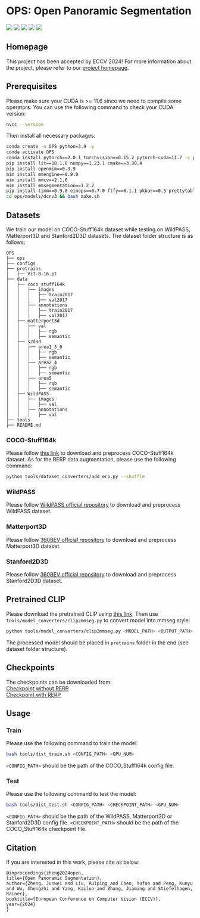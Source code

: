 # OPS: Open Panoramic Segmentation

<p>
<a href="https://arxiv.org/pdf/2407.02685">
    <img src="https://img.shields.io/badge/PDF-arXiv-brightgreen" /></a>
<a href="https://junweizheng93.github.io/publications/OPS/OPS.html">
    <img src="https://img.shields.io/badge/Project-Homepage-red" /></a>
<a href="https://pytorch.org/">
    <img src="https://img.shields.io/badge/Framework-PyTorch-orange" /></a>
<a href="https://github.com/open-mmlab/mmsegmentation">
    <img src="https://img.shields.io/badge/Framework-mmsegmentation%201.x-yellowgreen" /></a>
<a href="https://github.com/JunweiZheng93/OPS/blob/main/LICENSE">
    <img src="https://img.shields.io/badge/License-Apache_2.0-blue.svg" /></a>
</p>


## Homepage

This project has been accepted by ECCV 2024! For more information about the project, please refer to our [project homepage](https://junweizheng93.github.io/publications/OPS/OPS.html).

## Prerequisites

Please make sure your CUDA is >= 11.6 since we need to compile some operators. You can use the following command to check your CUDA version:

```bash
nvcc --version
```

Then install all necessary packages:

```bash
conda create -n OPS python=3.9 -y
conda activate OPS
conda install pytorch==2.0.1 torchvision==0.15.2 pytorch-cuda=11.7 -c pytorch -c nvidia -y
pip install lit==18.1.8 numpy==1.23.1 cmake==3.30.4
pip install openmim==0.3.9
mim install mmengine==0.9.0
mim install mmcv==2.1.0
mim install mmsegmentation==1.2.2
pip install timm==0.9.8 einops==0.7.0 ftfy==6.1.1 pkbar==0.5 prettytable==3.9.0 py360convert==0.1.0 regex==2023.10.3 six==1.16.0
cd ops/models/dcnv3 && bash make.sh
```

## Datasets

We train our model on COCO-Stuff164k dataset while testing on WildPASS, Matterport3D and Stanford2D3D datasets.
The dataset folder structure is as follows:

```
OPS
├── ops
├── configs
├── pretrains
│   ├── ViT-B-16.pt
├── data
│   ├── coco_stuff164k
│   │   ├── images
│   │   │   ├── train2017
│   │   │   ├── val2017
│   │   ├── annotations
│   │   │   ├── train2017
│   │   │   ├── val2017
│   ├── matterport3d
│   │   ├── val
│   │   │   ├── rgb
│   │   │   ├── semantic
│   ├── s2d3d
│   │   ├── area1_3_6
│   │   │   ├── rgb
│   │   │   ├── semantic
│   │   ├── area2_4
│   │   │   ├── rgb
│   │   │   ├── semantic
│   │   ├── area5
│   │   │   ├── rgb
│   │   │   ├── semantic
│   ├── WildPASS
│   │   ├── images
│   │   │   ├── val
│   │   ├── annotations
│   │   │   ├── val
├── tools
├── README.md
```

### COCO-Stuff164k

Please follow [this link](https://github.com/open-mmlab/mmsegmentation/blob/main/docs/en/user_guides/2_dataset_prepare.md#coco-stuff-164k) to download
and preprocess COCO-Stuff164k dataset. As for the RERP data augmentation, please use the following command:

```bash
python tools/dataset_converters/add_erp.py --shuffle
```

### WildPASS

Please follow [WildPASS official repository](https://github.com/elnino9ykl/WildPASS) to download
and preprocess WildPASS dataset.

### Matterport3D

Please follow [360BEV official repository](https://github.com/jamycheung/360BEV) to download
and preprocess Matterport3D dataset.

### Stanford2D3D

Please follow [360BEV official repository](https://github.com/jamycheung/360BEV) to download
and preprocess Stanford2D3D dataset.

## Pretrained CLIP

Please download the pretrained CLIP using [this link](https://openaipublic.azureedge.net/clip/models/5806e77cd80f8b59890b7e101eabd078d9fb84e6937f9e85e4ecb61988df416f/ViT-B-16.pt).
Then use `tools/model_converters/clip2mmseg.py` to convert model into mmseg style:

```bash
python tools/model_converters/clip2mmseg.py <MODEL_PATH> <OUTPUT_PATH> 
```

The processed model should be placed in `pretrains` folder in the end (see dataset folder structure).

## Checkpoints

The checkpoints can be downloaded from: <br>
[Checkpoint without RERP](https://drive.google.com/file/d/1MxM5oFZnj4OnmdeDQdXrnZ9AoFNpc2Gg/view?usp=sharing)  <br>
[Checkpoint with RERP](https://drive.google.com/file/d/1zgEXNOOHojQ7XRl-DHVGPh4lA4RtBv84/view?usp=sharing)

## Usage

### Train

Please use the following command to train the model:

```bash
bash tools/dist_train.sh <CONFIG_PATH> <GPU_NUM>
```

`<CONFIG_PATH>` should be the path of the COCO_Stuff164k config file.

### Test

Please use the following command to test the model:

```bash
bash tools/dist_test.sh <CONFIG_PATH> <CHECKPOINT_PATH> <GPU_NUM>
```

`<CONFIG_PATH>` should be the path of the WildPASS, Matterport3D or Stanford2D3D config file. `<CHECKPOINT_PATH>` should be the path of the COCO_Stuff164k checkpoint file.

## Citation
If you are interested in this work, please cite as below:

```text
@inproceedings{zheng2024open,
title={Open Panoramic Segmentation},
author={Zheng, Junwei and Liu, Ruiping and Chen, Yufan and Peng, Kunyu and Wu, Chengzhi and Yang, Kailun and Zhang, Jiaming and Stiefelhagen, Rainer},
booktitle={European Conference on Computer Vision (ECCV)},
year={2024}
}
```
